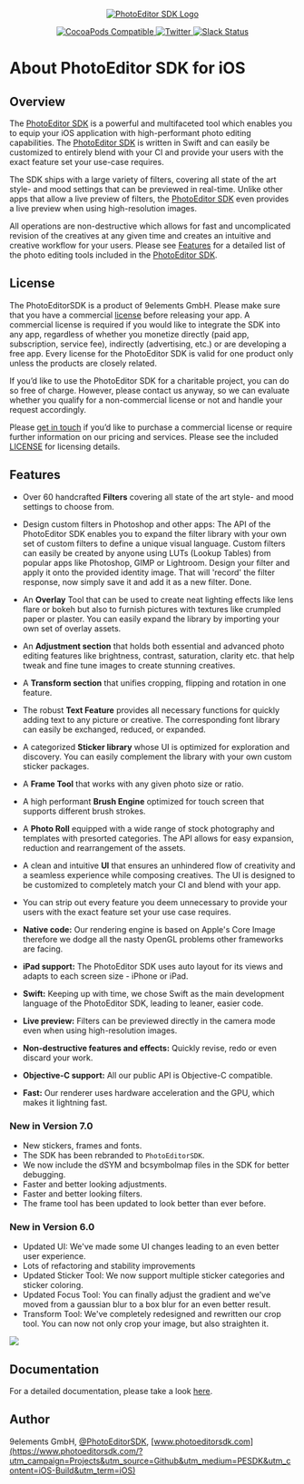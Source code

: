<p align="center">
  <a target="_blank" href="https://www.photoeditorsdk.com/?utm_campaign=Projects&utm_source=Github&utm_medium=PESDK&utm_content=iOS-Build&utm_term=iOS"><img src="http://static.photoeditorsdk.com/logo.png" alt="PhotoEditor SDK Logo"/></a>
</p>
<p align="center">
	<a href="https://cocoapods.org/pods/PhotoEditorSDK">
    <img src="https://img.shields.io/cocoapods/v/PhotoEditorSDK.svg" alt="CocoaPods Compatible">
  </a>
	<a href="http://twitter.com/PhotoEditorSDK">
    <img src="https://img.shields.io/badge/twitter-@PhotoEditorSDK-blue.svg?style=flat" alt="Twitter">
  </a>
  <a target="_blank" href="https://pesdk-slack.herokuapp.com/">
    <img src="https://pesdk-slack.herokuapp.com/badge.svg" alt="Slack Status" />
    </a>
</p>

# About PhotoEditor SDK for iOS

## Overview

The [PhotoEditor SDK](https://www.photoeditorsdk.com/?utm_campaign=Projects&utm_source=Github&utm_medium=PESDK&utm_content=iOS-Build&utm_term=iOS) is a powerful and multifaceted tool which enables you to equip your iOS application with high-performant photo editing capabilities. The [PhotoEditor SDK](https://www.photoeditorsdk.com/?utm_campaign=Projects&utm_source=Github&utm_medium=PESDK&utm_content=iOS-Build&utm_term=iOS) is written in Swift and can easily be customized to entirely blend with your CI and provide your users with the exact feature set your use-case requires. 

The SDK ships with a large variety of filters, covering all state of the art style- and mood settings that can be previewed in real-time. Unlike other apps that allow a live preview of filters, the [PhotoEditor SDK](https://www.photoeditorsdk.com/?utm_campaign=Projects&utm_source=Github&utm_medium=PESDK&utm_content=iOS-Build&utm_term=iOS) even provides a live preview when using high-resolution images. 

All operations are non-destructive which allows for fast and uncomplicated revision of the creatives at any given time and creates an intuitive and creative workflow for your users. Please see [Features](https://github.com/imgly/pesdk-ios-build/blob/master/README.md#features) for a detailed list of the photo editing tools included in the [PhotoEditor SDK](https://www.photoeditorsdk.com/?utm_campaign=Projects&utm_source=Github&utm_medium=PESDK&utm_content=iOS-Build&utm_term=iOS).


## License
The PhotoEditorSDK is a product of 9elements GmbH. Please make sure that you have a commercial [license](https://www.photoeditorsdk.com/pricing/?utm_campaign=Projects&utm_source=Github&utm_medium=PESDK&utm_content=iOS-Build&utm_term=iOS) before releasing your app. A commercial license is required if you would like to integrate the SDK into any app, regardless of whether you monetize directly (paid app, subscription, service fee), indirectly (advertising, etc.) or are developing a free app. Every license for the PhotoEditor SDK is valid for one product only unless the products are closely related.

If you’d like to use the PhotoEditor SDK for a charitable project, you can do so free of charge. However, please contact us anyway, so we can evaluate whether you qualify for a non-commercial license or not and handle your request accordingly. 

Please [get in touch](https://www.photoeditorsdk.com/pricing/?utm_campaign=Projects&utm_source=Github&utm_medium=PESDK&utm_content=iOS-Build&utm_term=iOS) if you’d like to purchase a commercial license or require further information on our pricing and services. Please see the included [LICENSE](https://github.com/imgly/pesdk-ios-build/blob/master/LICENSE.md) for licensing details.


## Features

* Over 60 handcrafted **Filters** covering all state of the art style- and mood settings to choose from. 
* Design custom filters in Photoshop and other apps: The API of the PhotoEditor SDK enables you to expand the filter library with your own set of custom filters to define a unique visual language. Custom filters can easily be created by anyone using LUTs (Lookup Tables) from popular apps like Photoshop, GIMP or Lightroom. Design your filter and apply it onto the provided identity image. That will 'record' the filter response, now simply save it and add it as a new filter. Done. 
* An **Overlay** Tool that can be used to create neat lighting effects like lens flare or bokeh but also to furnish pictures with textures like crumpled paper or plaster. You can easily expand the library by importing your own set of overlay assets.  
* An **Adjustment section** that holds both essential and advanced photo editing features like brightness, contrast, saturation, clarity etc. that help tweak and fine tune images to create stunning creatives. 
* A **Transform section** that unifies cropping, flipping and rotation in one feature.  
* The robust **Text Feature** provides all necessary functions for quickly adding text to any picture or creative. The corresponding font library can easily be exchanged, reduced, or expanded.
* A categorized **Sticker library** whose UI is optimized for exploration and discovery. You can easily complement the library with your own custom sticker packages.
* A **Frame Tool** that works with any given photo size or ratio.   
* A high performant **Brush Engine** optimized for touch screen that supports different brush strokes.  
* A **Photo Roll** equipped with a wide range of stock photography and templates with presorted categories. The API allows for easy expansion, reduction and rearrangement of the assets. 
* A clean and intuitive **UI** that ensures an unhindered flow of creativity and a seamless experience while composing creatives. The UI is designed to be customized to completely match your CI and blend with your app. 
* You can strip out every feature you deem unnecessary to provide your users with the exact feature set your use case requires. 

* **Native code:** Our rendering engine is based on Apple's Core Image therefore we dodge all the nasty OpenGL problems other frameworks are facing.
* **iPad support:** The PhotoEditor SDK uses auto layout for its views and adapts to each screen size - iPhone or iPad.
* **Swift:** Keeping up with time, we chose Swift as the main development language of the PhotoEditor SDK, leading to leaner, easier code.
* **Live preview:** Filters can be previewed directly in the camera mode even when using high-resolution images.
* **Non-destructive features and effects:** Quickly revise, redo or even discard your work.
* **Objective-C support:** All our public API is Objective-C compatible.
* **Fast:** Our renderer uses hardware acceleration and the GPU, which makes it lightning fast.


### New in Version 7.0

* New stickers, frames and fonts.
* The SDK has been rebranded to `PhotoEditorSDK`.
* We now include the dSYM and bcsymbolmap files in the SDK for better debugging.
* Faster and better looking adjustments.
* Faster and better looking filters.
* The frame tool has been updated to look better than ever before.

### New in Version 6.0

* Updated UI: We've made some UI changes leading to an even better user experience.
* Lots of refactoring and stability improvements
* Updated Sticker Tool: We now support multiple sticker categories and sticker coloring.
* Updated Focus Tool: You can finally adjust the gradient and we've moved from a gaussian blur to a box blur for an even better result.
* Transform Tool: We've completely redesigned and rewritten our crop tool. You can now not only crop your image, but also straighten it.

<p><a target="_blank" href="https://www.photoeditorsdk.com/?utm_campaign=Projects&utm_source=Github&utm_medium=PESDK&utm_term=iOS"><img style="display:block" src="http://docs.photoeditorsdk.com/assets/images/guides/ios/v7/product.jpg?utm_campaign=Projects&utm_source=Github&utm_medium=Side_Projects&utm_content=IOS-Build"></a></p>


## Documentation

For a detailed documentation, please take a look [here](http://docs.photoeditorsdk.com/guides/ios/?utm_campaign=Projects&utm_source=Github&utm_medium=PESDK&utm_content=iOS-Build&utm_term=iOS).

## Author

9elements GmbH, [@PhotoEditorSDK](https://twitter.com/PhotoEditorSDK), [www.photoeditorsdk.com](https://www.photoeditorsdk.com/?utm_campaign=Projects&utm_source=Github&utm_medium=PESDK&utm_content=iOS-Build&utm_term=iOS)
